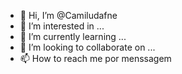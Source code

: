 - 👋 Hi, I’m @Camiludafne
- 👀 I’m interested in ...
- 🌱 I’m currently learning ...
- 💞️ I’m looking to collaborate on ...
- 📫 How to reach me por menssagem

<!---
Camiludafne/Camiludafne is a ✨ special ✨ repository because its `README.md` (this file) appears on your GitHub profile.
You can click the Preview link to take a look at your changes.
--->
